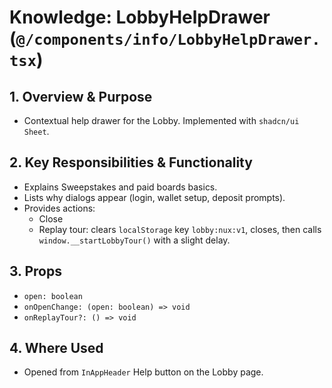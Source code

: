 # Knowledge: LobbyHelpDrawer (`@/components/info/LobbyHelpDrawer.tsx`)

## 1. Overview & Purpose
- Contextual help drawer for the Lobby. Implemented with `shadcn/ui` `Sheet`.

## 2. Key Responsibilities & Functionality
- Explains Sweepstakes and paid boards basics.
- Lists why dialogs appear (login, wallet setup, deposit prompts).
- Provides actions:
  - Close
  - Replay tour: clears `localStorage` key `lobby:nux:v1`, closes, then calls `window.__startLobbyTour()` with a slight delay.

## 3. Props
- `open: boolean`
- `onOpenChange: (open: boolean) => void`
- `onReplayTour?: () => void`

## 4. Where Used
- Opened from `InAppHeader` Help button on the Lobby page.




